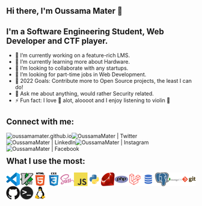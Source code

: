 ## Hi there, I'm Oussama Mater 👋

## I'm a Software Engineering Student, Web Developer and CTF player.

- 🔭 I’m currently working on a feature-rich LMS.
- 🌱 I’m currently learning more about Hardware.
- 👯 I’m looking to collaborate with any startups.
- 🤔 I’m looking for part-time jobs in Web Development.
- 🥅 2022 Goals: Contribute more to Open Source projects, the least I can do!
- 💬 Ask me about anything, would rather Security related.
- ⚡ Fun fact: I love :dog: alot, aloooot and I enjoy listening to violin :violin:

## Connect with me:

[<img align="left" alt="oussamamater.github.io" src="https://img.icons8.com/color/48/000000/geography.png" />][website]
[<img align="left" alt="OussamaMater | Twitter" src="https://img.icons8.com/color/48/000000/twitter.png" />][twitter]
[<img align="left" alt="OussamaMater | LinkedIn" src="https://img.icons8.com/color/48/000000/linkedin.png" />][linkedin]
[<img align="left" alt="OussamaMater | Instagram" src="https://img.icons8.com/color/48/000000/instagram-new.png" />][instagram]
[<img align="left" alt="OussamaMater | Facebook" src="https://img.icons8.com/color/48/000000/facebook-new.png" />][facebook]

<br />
<br />

## What I use the most:

<img align="left" alt="Visual Studio Code" width="36px" src="https://raw.githubusercontent.com/github/explore/80688e429a7d4ef2fca1e82350fe8e3517d3494d/topics/visual-studio-code/visual-studio-code.png" />
<img align="left" alt="HTML5" width="36px" src="https://raw.githubusercontent.com/github/explore/80688e429a7d4ef2fca1e82350fe8e3517d3494d/topics/vim/vim.png" />
<img align="left" alt="HTML5" width="36px" src="https://raw.githubusercontent.com/github/explore/80688e429a7d4ef2fca1e82350fe8e3517d3494d/topics/html/html.png" />
<img align="left" alt="CSS3" width="36px" src="https://raw.githubusercontent.com/github/explore/80688e429a7d4ef2fca1e82350fe8e3517d3494d/topics/css/css.png" />
<img align="left" alt="Sass" width="36px" src="https://raw.githubusercontent.com/github/explore/80688e429a7d4ef2fca1e82350fe8e3517d3494d/topics/sass/sass.png" />
<img align="left" alt="JavaScript" width="36px" src="https://raw.githubusercontent.com/github/explore/80688e429a7d4ef2fca1e82350fe8e3517d3494d/topics/javascript/javascript.png" />
<img align="left" alt="Python" width="36px" src="https://raw.githubusercontent.com/github/explore/80688e429a7d4ef2fca1e82350fe8e3517d3494d/topics/python/python.png" />
<img align="left" alt="Ruby" width="36px" src="https://raw.githubusercontent.com/github/explore/80688e429a7d4ef2fca1e82350fe8e3517d3494d/topics/ruby/ruby.png" />
<img align="left" alt="PHP" width="36px" src="https://raw.githubusercontent.com/github/explore/80688e429a7d4ef2fca1e82350fe8e3517d3494d/topics/php/php.png" />
<img align="left" alt="Laravel" width="36px" src="https://raw.githubusercontent.com/github/explore/80688e429a7d4ef2fca1e82350fe8e3517d3494d/topics/laravel/laravel.png" />
<img align="left" alt="SQL" width="36px" src="https://raw.githubusercontent.com/github/explore/80688e429a7d4ef2fca1e82350fe8e3517d3494d/topics/sql/sql.png" />
<img align="left" alt="PostgresSQL" width="36px" src="https://raw.githubusercontent.com/github/explore/80688e429a7d4ef2fca1e82350fe8e3517d3494d/topics/postgresql/postgresql.png" />
<img align="left" alt="MongoDB" width="36px" src="https://raw.githubusercontent.com/github/explore/80688e429a7d4ef2fca1e82350fe8e3517d3494d/topics/mongodb/mongodb.png" />
<img align="left" alt="Git" width="36px" src="https://raw.githubusercontent.com/github/explore/80688e429a7d4ef2fca1e82350fe8e3517d3494d/topics/git/git.png" />
<img align="left" alt="GitHub" width="36px" src="https://raw.githubusercontent.com/github/explore/78df643247d429f6cc873026c0622819ad797942/topics/github/github.png" />
<img align="left" alt="Terminal" width="36px" src="https://raw.githubusercontent.com/github/explore/80688e429a7d4ef2fca1e82350fe8e3517d3494d/topics/terminal/terminal.png" />
<img align="left" alt="Linux" width="36px" src="https://raw.githubusercontent.com/github/explore/80688e429a7d4ef2fca1e82350fe8e3517d3494d/topics/linux/linux.png" />

<br />

[website]: https://oussamamater.github.io
[twitter]: https://twitter.com/OussamaMater
[instagram]: https://www.instagram.com/oussama_ma09/
[linkedin]: https://www.linkedin.com/in/oussama-mater-154465198/
[facebook]: https://www.facebook.com/oussama.mater.3/
